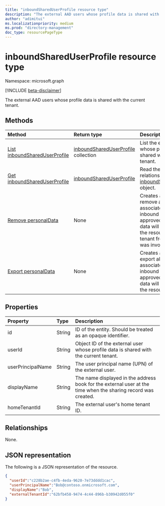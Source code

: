 ```yaml
---
title: "inboundSharedUserProfile resource type"
description: "The external AAD users whose profile data is shared with the current tenant."
author: "adimitui"
ms.localizationpriority: medium
ms.prod: "directory-management"
doc_type: resourcePageType
---
```


# inboundSharedUserProfile resource type

Namespace: microsoft.graph

[!INCLUDE [beta-disclaimer](../../includes/beta-disclaimer.md)]

The external AAD users whose profile data is shared with the current tenant.

## Methods
|Method|Return type|Description|
|:---|:---|:---|
|[List inboundSharedUserProfile](../api/inboundSharedUserProfile-list.md)|[inboundSharedUserProfile](../resources/inboundSharedUserProfile.md) collection|List the external users whose profile data is shared with the current tenant.|
|[Get inboundSharedUserProfile](../api/inboundSharedUserProfile-get.md)|[inboundSharedUserProfile](../resources/inboundSharedUserProfile.md)|Read the properties and relationships of a [inboundSharedUserProfile](../resources/inboundSharedUserProfile.md) object.|
|[Remove personalData](../api/inboundSharedUserProfile-remove.md)|None|Creates a request to remove all personal data associated with an inbound shared user. If approved, the personal data will be removed from the resource tenant (the tenant from which this API was invoked).|
|[Export personalData](../api/inboundSharedUserProfile-export.md)|None|Creates a request to export all personal data associated with an inbound shared user. If approved, the personal data will be exported from the resource tenant.|

## Properties
|Property|Type|Description|
|:---|:---|:---|
| id | String | ID of the entity. Should be treated as an opaque identifier. |
| userId | String | Object ID of the external user whose profile data is shared with the current tenant. |
| userPrincipalName | String | The user principal name (UPN) of the external user. |
| displayName | String | The name displayed in the address book for the external user at the time when the sharing record was created. |
| homeTenantId | String | The external user's home tenant ID. |

## Relationships
None.

## JSON representation
The following is a JSON representation of the resource.
<!-- {
  "blockType": "resource",
  "keyProperty": "id",
  "@odata.type": "microsoft.graph.tenantRelationshipRoot",
  "openType": false
}
-->
``` json
{
  "userId":"c228b2ae-c4fb-4eda-9620-7e73dddd1cac",
  "userPrincipalName":"Bob@contoso.onmicrosoft.com",
  "displayName":"Bob",
  "externalTenantId":"62bfb458-9474-4c44-896b-b30942d055f0"
}
```